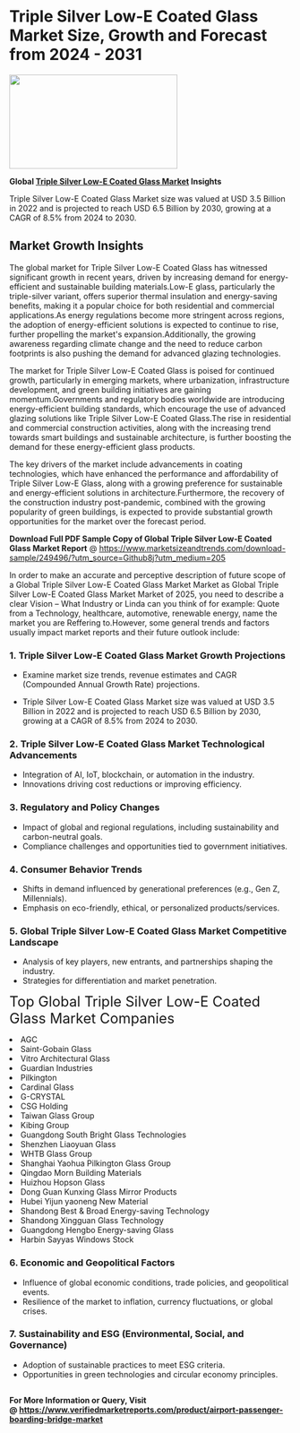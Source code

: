 <H1>Triple Silver Low-E Coated Glass Market Size, Growth and Forecast from 2024 - 2031</H1><img class="aligncenter size-medium wp-image-584254" src="https://thirdeyenews.in/wp-content/uploads/2024/09/Global-Market-Research-300x168.jpeg" alt="" width="300" height="168" /><p><strong>Global&nbsp;<a href="https://www.marketsizeandtrends.com/download-sample/249496/?utm_source=Github8j?utm_medium=205">Triple Silver Low-E Coated Glass Market</a> Insights</strong></p><p>Triple Silver Low-E Coated Glass Market size was valued at USD 3.5 Billion in 2022 and is projected to reach USD 6.5 Billion by 2030, growing at a CAGR of 8.5% from 2024 to 2030.</p><p><h2>Market Growth Insights</h2> <p>The global market for Triple Silver Low-E Coated Glass has witnessed significant growth in recent years, driven by increasing demand for energy-efficient and sustainable building materials.Low-E glass, particularly the triple-silver variant, offers superior thermal insulation and energy-saving benefits, making it a popular choice for both residential and commercial applications.As energy regulations become more stringent across regions, the adoption of energy-efficient solutions is expected to continue to rise, further propelling the market's expansion.Additionally, the growing awareness regarding climate change and the need to reduce carbon footprints is also pushing the demand for advanced glazing technologies.</p> <p>The market for Triple Silver Low-E Coated Glass is poised for continued growth, particularly in emerging markets, where urbanization, infrastructure development, and green building initiatives are gaining momentum.Governments and regulatory bodies worldwide are introducing energy-efficient building standards, which encourage the use of advanced glazing solutions like Triple Silver Low-E Coated Glass.The rise in residential and commercial construction activities, along with the increasing trend towards smart buildings and sustainable architecture, is further boosting the demand for these energy-efficient glass products.</p> <p>The key drivers of the market include advancements in coating technologies, which have enhanced the performance and affordability of Triple Silver Low-E Glass, along with a growing preference for sustainable and energy-efficient solutions in architecture.Furthermore, the recovery of the construction industry post-pandemic, combined with the growing popularity of green buildings, is expected to provide substantial growth opportunities for the market over the forecast period.</p> <p><span class=""><strong>Download Full PDF Sample Copy of Global Triple Silver Low-E Coated Glass Market Report</strong> @ <a href="https://www.marketsizeandtrends.com/download-sample/249496/?utm_source=Github8j?utm_medium=205" target="_blank">https://www.marketsizeandtrends.com/download-sample/249496/?utm_source=Github8j?utm_medium=205</a></span></p><p>In order to make an accurate and perceptive description of future scope of a Global&nbsp;Triple Silver Low-E Coated Glass Market Market as Global&nbsp;Triple Silver Low-E Coated Glass Market Market of 2025, you need to describe a clear Vision &ndash; What Industry or Linda can you think of for example: Quote from a Technology, healthcare, automotive, renewable energy, name the market you are Reffering to.However, some general trends and factors usually impact market reports and their future outlook include:</p><h3>1.&nbsp;<strong>Triple Silver Low-E Coated Glass Market Growth Projections</strong></h3><ul><li>Examine market size trends, revenue estimates and CAGR (Compounded Annual Growth Rate) projections.</li><li><p>Triple Silver Low-E Coated Glass Market size was valued at USD 3.5 Billion in 2022 and is projected to reach USD 6.5 Billion by 2030, growing at a CAGR of 8.5% from 2024 to 2030.</p></li></ul><h3>2.&nbsp;<strong>Triple Silver Low-E Coated Glass Market Technological Advancements</strong></h3><ul><li>Integration of AI, IoT, blockchain, or automation in the industry.</li><li>Innovations driving cost reductions or improving efficiency.</li></ul><h3>3.&nbsp;<strong>Regulatory and Policy Changes</strong></h3><ul><li>Impact of global and regional regulations, including sustainability and carbon-neutral goals.</li><li>Compliance challenges and opportunities tied to government initiatives.</li></ul><h3>4.&nbsp;<strong>Consumer Behavior Trends</strong></h3><ul><li>Shifts in demand influenced by generational preferences (e.g., Gen Z, Millennials).</li><li>Emphasis on eco-friendly, ethical, or personalized products/services.</li></ul><h3>5.&nbsp;<strong>Global Triple Silver Low-E Coated Glass Market Competitive Landscape</strong></h3><ul><li>Analysis of key players, new entrants, and partnerships shaping the industry.</li><li>Strategies for differentiation and market penetration.</li></ul><p data-pm-slice="1 1 []"><span style="color: inherit; font-family: inherit; font-size: 25px;">Top Global Triple Silver Low-E Coated Glass Market Companies</span></p><div class="" data-test-id=""><p><li>AGC</li><li> Saint-Gobain Glass</li><li> Vitro Architectural Glass</li><li> Guardian Industries</li><li> Pilkington</li><li> Cardinal Glass</li><li> G-CRYSTAL</li><li> CSG Holding</li><li> Taiwan Glass Group</li><li> Kibing Group</li><li> Guangdong South Bright Glass Technologies</li><li> Shenzhen Liaoyuan Glass</li><li> WHTB Glass Group</li><li> Shanghai Yaohua Pilkington Glass Group</li><li> Qingdao Morn Building Materials</li><li> Huizhou Hopson Glass</li><li> Dong Guan Kunxing Glass Mirror Products</li><li> Hubei Yijun yaoneng New Material</li><li> Shandong Best & Broad Energy-saving Technology</li><li> Shandong Xingguan Glass Technology</li><li> Guangdong Hengbo Energy-saving Glass</li><li> Harbin Sayyas Windows Stock</li></p></div><h3>6.&nbsp;<strong>Economic and Geopolitical Factors</strong></h3><ul><li>Influence of global economic conditions, trade policies, and geopolitical events.</li><li>Resilience of the market to inflation, currency fluctuations, or global crises.</li></ul><h3>7.&nbsp;<strong>Sustainability and ESG (Environmental, Social, and Governance)</strong></h3><ul><li>Adoption of sustainable practices to meet ESG criteria.</li><li>Opportunities in green technologies and circular economy principles.</li></ul><h2><strong style="font-size: 14px;">For More Information or Query, Visit @&nbsp;</strong><a style="background-color: #ffffff; font-size: 14px;" href="https://www.marketsizeandtrends.com/report/triple-silver-low-e-coated-glass-market/" target="_blank">https://www.verifiedmarketreports.com/product/airport-passenger-boarding-bridge-market</a></h2>